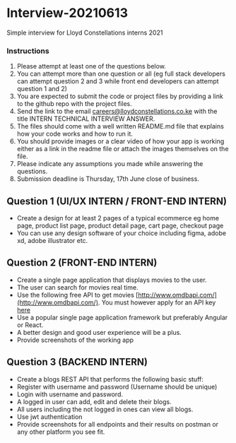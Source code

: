 # Interview-20210613
Simple interview for Lloyd Constellations interns 2021

### Instructions
1. Please attempt at least one of the questions below.
2. You can attempt more than one question or all (eg full stack developers can attempt question 2 and 3 while front end developers can attempt question 1 and 2)
3. You are expected to submit the code or project files by providing a link to the github repo with the project files.
4. Send the link to the email careers@lloydconstellations.co.ke with the title INTERN TECHNICAL INTERVIEW ANSWER.
6. The files should come with a well written README.md file that explains how your code works and how to run it.
7. You should provide images or a clear video of how your app is working either as a link in the readme file or attach the images themselves on the file.
8. Please indicate any assumptions you made while answering the questions.
9. Submission deadline is Thursday, 17th June close of business.

## Question 1 (UI/UX INTERN / FRONT-END INTERN)
- Create a design for at least 2 pages of a typical ecommerce eg home page, product list page, product detail page, cart page, checkout page
- You can use any design software of your choice including figma, adobe xd, adobe illustrator etc.

## Question 2 (FRONT-END INTERN)
- Create a single page application that displays movies to the user.
- The user can search for movies real time.
- Use the following free API to get movies [http://www.omdbapi.com/](http://www.omdbapi.com/). You must however apply for an API key [here](http://www.omdbapi.com/apikey.aspx)
- Use a popular single page application framework but preferably Angular or React.
- A better design and good user experience will be a plus.
- Provide screenshots of the working app

## Question 3 (BACKEND INTERN)
- Create a blogs REST API that performs the following basic stuff:
 - Register with username and password (Username should be unique)
 - Login with username and password.
 - A logged in user can add, edit and delete their blogs.
 - All users including the not logged in ones can view all blogs.
 - Use jwt authentication
 - Provide screenshots for all endpoints and their results on postman or any other platform you see fit.
